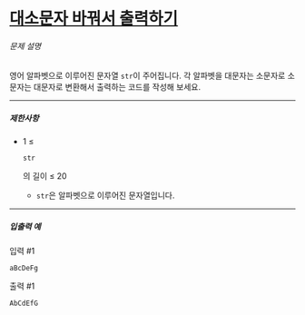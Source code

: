 # [대소문자 바꿔서 출력하기](https://school.programmers.co.kr/learn/courses/30/lessons/181949)



###### 문제 설명

영어 알파벳으로 이루어진 문자열 `str`이 주어집니다. 각 알파벳을 대문자는 소문자로 소문자는 대문자로 변환해서 출력하는 코드를 작성해 보세요.

------

##### 제한사항

- 1 ≤

   

  ```
  str
  ```

  의 길이 ≤ 20

  - `str`은 알파벳으로 이루어진 문자열입니다.

------

##### 입출력 예

입력 #1

```
aBcDeFg
```

출력 #1

```
AbCdEfG
```